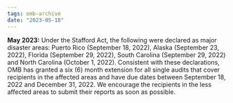 ```yaml
---
tags: omb-archive
date: "2023-05-18"
---
```


**May 2023:** Under the Stafford Act, the following were declared as major disaster areas: Puerto Rico (September 18, 2022), Alaska (September 23, 2022), Florida (September 29, 2022), South Carolina (September 29, 2022) and North Carolina (October 1, 2022). Consistent with these declarations, OMB has granted a six (6) month extension for all single audits that cover recipients in the affected areas and have due dates between September 18, 2022 and December 31, 2022. We encourage the recipients in the less affected areas to submit their reports as soon as possible.